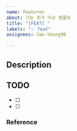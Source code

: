 ```yaml
---
name: features
about: 기능 추가 이슈 템플릿
title: "[FEAT] "
labels: "✨ feat"
assignees: Jae-Young98

---
```


## Description


## TODO
- [ ] 
- [ ] 

### Reference
